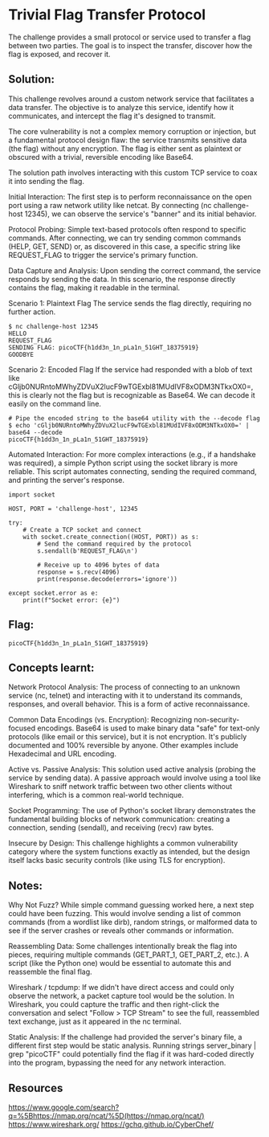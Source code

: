 # Trivial Flag Transfer Protocol 

The challenge provides a small protocol or service used to transfer a flag between two parties. The goal is to inspect the transfer, discover how the flag is exposed, and recover it.

## Solution:

This challenge revolves around a custom network service that facilitates a data transfer. The objective is to analyze this service, identify how it communicates, and intercept the flag it's designed to transmit.

The core vulnerability is not a complex memory corruption or injection, but a fundamental protocol design flaw: the service transmits sensitive data (the flag) without any encryption. The flag is either sent as plaintext or obscured with a trivial, reversible encoding like Base64.

The solution path involves interacting with this custom TCP service to coax it into sending the flag.

Initial Interaction: The first step is to perform reconnaissance on the open port using a raw network utility like netcat. By connecting (nc challenge-host 12345), we can observe the service's "banner" and its initial behavior.

Protocol Probing: Simple text-based protocols often respond to specific commands. After connecting, we can try sending common commands (HELP, GET, SEND) or, as discovered in this case, a specific string like REQUEST_FLAG to trigger the service's primary function.

Data Capture and Analysis: Upon sending the correct command, the service responds by sending the data. In this scenario, the response directly contains the flag, making it readable in the terminal.

Scenario 1: Plaintext Flag The service sends the flag directly, requiring no further action.

```
$ nc challenge-host 12345
HELLO
REQUEST_FLAG
SENDING FLAG: picoCTF{h1dd3n_1n_pLa1n_51GHT_18375919}
GOODBYE
```
Scenario 2: Encoded Flag If the service had responded with a blob of text like cGljb0NURntoMWhyZDVuX2lucF9wTGExbl81MUdIVF8xODM3NTkxOX0=, this is clearly not the flag but is recognizable as Base64. We can decode it easily on the command line.

```
# Pipe the encoded string to the base64 utility with the --decode flag
$ echo 'cGljb0NURntoMWhyZDVuX2lucF9wTGExbl81MUdIVF8xODM3NTkxOX0=' | base64 --decode
picoCTF{h1dd3n_1n_pLa1n_51GHT_18375919}

```
Automated Interaction: For more complex interactions (e.g., if a handshake was required), a simple Python script using the socket library is more reliable. This script automates connecting, sending the required command, and printing the server's response.

```
import socket

HOST, PORT = 'challenge-host', 12345

try:
    # Create a TCP socket and connect
    with socket.create_connection((HOST, PORT)) as s:
        # Send the command required by the protocol
        s.sendall(b'REQUEST_FLAG\n')

        # Receive up to 4096 bytes of data
        response = s.recv(4096)
        print(response.decode(errors='ignore'))

except socket.error as e:
    print(f"Socket error: {e}")
```
## Flag:
```
picoCTF{h1dd3n_1n_pLa1n_51GHT_18375919}
```
## Concepts learnt:

Network Protocol Analysis: The process of connecting to an unknown service (nc, telnet) and interacting with it to understand its commands, responses, and overall behavior. This is a form of active reconnaissance.

Common Data Encodings (vs. Encryption): Recognizing non-security-focused encodings. Base64 is used to make binary data "safe" for text-only protocols (like email or this service), but it is not encryption. It's publicly documented and 100% reversible by anyone. Other examples include Hexadecimal and URL encoding.

Active vs. Passive Analysis: This solution used active analysis (probing the service by sending data). A passive approach would involve using a tool like Wireshark to sniff network traffic between two other clients without interfering, which is a common real-world technique.

Socket Programming: The use of Python's socket library demonstrates the fundamental building blocks of network communication: creating a connection, sending (sendall), and receiving (recv) raw bytes.

Insecure by Design: This challenge highlights a common vulnerability category where the system functions exactly as intended, but the design itself lacks basic security controls (like using TLS for encryption).

## Notes:
Why Not Fuzz? While simple command guessing worked here, a next step could have been fuzzing. This would involve sending a list of common commands (from a wordlist like dirb), random strings, or malformed data to see if the server crashes or reveals other commands or information.

Reassembling Data: Some challenges intentionally break the flag into pieces, requiring multiple commands (GET_PART_1, GET_PART_2, etc.). A script (like the Python one) would be essential to automate this and reassemble the final flag.

Wireshark / tcpdump: If we didn't have direct access and could only observe the network, a packet capture tool would be the solution. In Wireshark, you could capture the traffic and then right-click the conversation and select "Follow > TCP Stream" to see the full, reassembled text exchange, just as it appeared in the nc terminal.

Static Analysis: If the challenge had provided the server's binary file, a different first step would be static analysis. Running strings server_binary | grep "picoCTF" could potentially find the flag if it was hard-coded directly into the program, bypassing the need for any network interaction.

## Resources
https://www.google.com/search?q=%5Bhttps://nmap.org/ncat/%5D(https://nmap.org/ncat/)
https://www.wireshark.org/
https://gchq.github.io/CyberChef/

